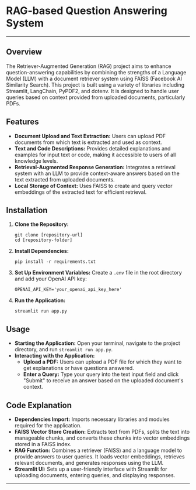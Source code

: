 # RAG-based Question Answering System
---

## Overview
The Retriever-Augmented Generation (RAG) project aims to enhance question-answering capabilities by combining the strengths of a Language Model (LLM) with a document retriever system using FAISS (Facebook AI Similarity Search). This project is built using a variety of libraries including Streamlit, LangChain, PyPDF2, and dotenv. It is designed to handle user queries based on context provided from uploaded documents, particularly PDFs.

## Features
- **Document Upload and Text Extraction:** Users can upload PDF documents from which text is extracted and used as context.
- **Text and Code Descriptions:** Provides detailed explanations and examples for input text or code, making it accessible to users of all knowledge levels.
- **Retrieval-Augmented Response Generation:** Integrates a retrieval system with an LLM to provide context-aware answers based on the text extracted from uploaded documents.
- **Local Storage of Context:** Uses FAISS to create and query vector embeddings of the extracted text for efficient retrieval.

## Installation
1. **Clone the Repository:**
   ```
   git clone [repository-url]
   cd [repository-folder]
   ```

2. **Install Dependencies:**
   ```
   pip install -r requirements.txt
   ```

3. **Set Up Environment Variables:**
   Create a `.env` file in the root directory and add your OpenAI API key:
   ```
   OPENAI_API_KEY='your_openai_api_key_here'
   ```

4. **Run the Application:**
   ```
   streamlit run app.py
   ```

## Usage
- **Starting the Application:** Open your terminal, navigate to the project directory, and run `streamlit run app.py`.
- **Interacting with the Application:** 
  - **Upload a PDF:** Users can upload a PDF file for which they want to get explanations or have questions answered.
  - **Enter a Query:** Type your query into the text input field and click "Submit" to receive an answer based on the uploaded document's context.

## Code Explanation
- **Dependencies Import:** Imports necessary libraries and modules required for the application.
- **FAISS Vector Store Creation:** Extracts text from PDFs, splits the text into manageable chunks, and converts these chunks into vector embeddings stored in a FAISS index.
- **RAG Function:** Combines a retriever (FAISS) and a language model to provide answers to user queries. It loads vector embeddings, retrieves relevant documents, and generates responses using the LLM.
- **Streamlit UI:** Sets up a user-friendly interface with Streamlit for uploading documents, entering queries, and displaying responses.

---


